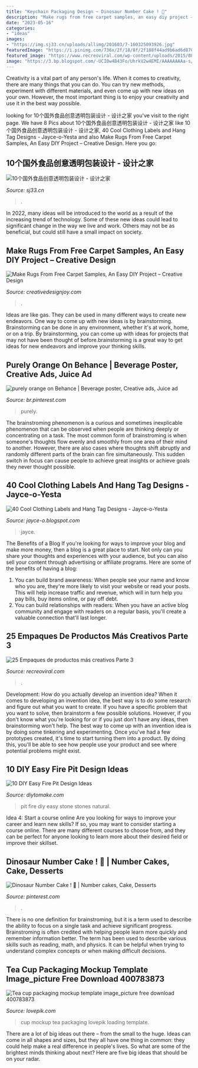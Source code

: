 ```yaml
---
title: "Keychain Packaging Design ~ Dinosaur Number Cake ! 🦖"
description: "Make rugs from free carpet samples, an easy diy project – creative design"
date: "2023-05-16"
categories:
- "ideas"
images:
- "https://img.sj33.cn/uploads/allimg/201603/7-160325093926.jpg"
featuredImage: "https://i.pinimg.com/736x/2f/18/8f/2f188f44ad9b6ad6d870ceeebfd6089b.jpg"
featured_image: "https://www.recreoviral.com/wp-content/uploads/2015/08/25-empaques-creativos-13.jpg"
image: "https://3.bp.blogspot.com/-UCIOw4B43Fo/UhrkV2w4EMI/AAAAAAAAa-s/P3DORtb-2gA/s1600/clothing-label-hang-tag-31b.jpg"
---
```



Creativity is a vital part of any person's life. When it comes to creativity, there are many things that you can do. You can try new methods, experiment with different materials, and even come up with new ideas on your own. However, the most important thing is to enjoy your creativity and use it in the best way possible.

	

		
looking for 10个国外食品创意透明包装设计 - 设计之家 you've visit to the right page. We have 8 Pics about 10个国外食品创意透明包装设计 - 设计之家 like 10个国外食品创意透明包装设计 - 设计之家, 40 Cool Clothing Labels and Hang Tag Designs - Jayce-o-Yesta and also Make Rugs From Free Carpet Samples, An Easy DIY Project – Creative Design. Here you go:
		
    
## 10个国外食品创意透明包装设计 - 设计之家

<img loading=lazy src="https://img.sj33.cn/uploads/allimg/201603/7-160325093926.jpg" onerror="this.onerror=null;this.src='https://tse2.mm.bing.net/th?id=OIP.lKCIqywzYk_JtgHab-EdtAHaKK&amp;pid=15.1';" alt="10个国外食品创意透明包装设计 - 设计之家">

_Source: sj33.cn_

>. 

	

In 2022, many ideas will be introduced to the world as a result of the increasing trend of technology. Some of these new ideas could lead to significant change in the way we live and work. Others may not be as beneficial, but could still have a small impact on society.

    
## Make Rugs From Free Carpet Samples, An Easy DIY Project – Creative Design

<img loading=lazy src="https://creativedesignjoy.com/wp-content/uploads/2017/03/rug-from-carpet-samples-colors.jpg" onerror="this.onerror=null;this.src='https://tse3.mm.bing.net/th?id=OIP.X4k-83LyC9_z56xfJpFG4wHaG8&amp;pid=15.1';" alt="Make Rugs From Free Carpet Samples, An Easy DIY Project – Creative Design">

_Source: creativedesignjoy.com_

>. 

	

Ideas are like gas. They can be used in many different ways to create new endeavors. One way to come up with new ideas is by brainstorming. Brainstorming can be done in any environment, whether it's at work, home, or on a trip. By brainstorming, you can come up with ideas for projects that may not have been thought of before.brainstorming is a great way to get ideas for new endeavors and improve your thinking skills.

    
## Purely Orange On Behance | Beverage Poster, Creative Ads, Juice Ad

<img loading=lazy src="https://i.pinimg.com/736x/04/3e/75/043e75568cc80133dcdcf6c9845266b0--orange-juice-photo-manipulation.jpg" onerror="this.onerror=null;this.src='https://tse2.mm.bing.net/th?id=OIP.3qeDkChUHN792UQRX4cPdQHaKd&amp;pid=15.1';" alt="purely orange on Behance | Beverage poster, Creative ads, Juice ad">

_Source: br.pinterest.com_

>purely. 

	

The brainstroming phenomenon is a curious and sometimes inexplicable phenomenon that can be observed when people are thinking deeply or concentrating on a task. The most common form of brainstroming is when someone's thoughts flow evenly and smoothly from one area of their mind to another. However, there are also cases where thoughts shift abruptly and randomly different parts of the brain can fire simultaneously. This sudden switch in focus can cause people to achieve great insights or achieve goals they never thought possible.

    
## 40 Cool Clothing Labels And Hang Tag Designs - Jayce-o-Yesta

<img loading=lazy src="https://3.bp.blogspot.com/-UCIOw4B43Fo/UhrkV2w4EMI/AAAAAAAAa-s/P3DORtb-2gA/s1600/clothing-label-hang-tag-31b.jpg" onerror="this.onerror=null;this.src='https://tse2.mm.bing.net/th?id=OIP.GbSNO91W0cOUYMqYFX-AwQHaKA&amp;pid=15.1';" alt="40 Cool Clothing Labels and Hang Tag Designs - Jayce-o-Yesta">

_Source: jayce-o.blogspot.com_

>jayce. 

	

The Benefits of a Blog
If you're looking for ways to improve your blog and make more money, then a blog is a great place to start. Not only can you share your thoughts and experiences with your audience, but you can also sell your content through advertising or affiliate programs. Here are some of the benefits of having a blog: 
1) You can build brand awareness: When people see your name and know who you are, they're more likely to visit your website or read your posts. This will help increase traffic and revenue, which will in turn help you pay bills, buy items online, or pay off debt. 
2) You can build relationships with readers: When you have an active blog community and engage with readers on a regular basis, you'll create a valuable connection that'll last longer.

    
## 25 Empaques De Productos Más Creativos Parte 3

<img loading=lazy src="https://www.recreoviral.com/wp-content/uploads/2015/08/25-empaques-creativos-13.jpg" onerror="this.onerror=null;this.src='https://tse1.mm.bing.net/th?id=OIP.IPHWBR7jiR4rmRueOwsUWwHaL2&amp;pid=15.1';" alt="25 Empaques de productos más creativos Parte 3">

_Source: recreoviral.com_

>. 

	

Development: How do you actually develop an invention idea?
When it comes to developing an invention idea, the best way is to do some research and figure out what you want to create. If you have a specific problem that you want to solve, then brainstorm a few possible solutions. However, if you don't know what you're looking for or if you just don't have any ideas, then brainstorming won't help. The best way to come up with an invention idea is by doing some tinkering and experimenting. Once you've had a few prototypes created, it's time to start turning them into a product. By doing this, you'll be able to see how people use your product and see where potential problems might exist.

    
## 10 DIY Easy Fire Pit Design Ideas

<img loading=lazy src="https://www.diytomake.com/wp-content/uploads/2015/08/Unique-stone-fire-pit-ideas.jpg" onerror="this.onerror=null;this.src='https://tse1.mm.bing.net/th?id=OIP.xeS-mDkqED80TiOo5vV6QwHaFj&amp;pid=15.1';" alt="10 DIY Easy Fire Pit Design Ideas">

_Source: diytomake.com_

>pit fire diy easy stone stones natural. 

	

Idea 4: Start a course online
Are you looking for ways to improve your career and learn new skills? If so, you may want to consider starting a course online. There are many different courses to choose from, and they can be perfect for anyone looking to learn more about their desired field or improve their skillset.

    
## Dinosaur Number Cake ! 🦖 | Number Cakes, Cake, Desserts

<img loading=lazy src="https://i.pinimg.com/736x/2f/18/8f/2f188f44ad9b6ad6d870ceeebfd6089b.jpg" onerror="this.onerror=null;this.src='https://tse1.mm.bing.net/th?id=OIP.wzaCwLXb2h-VjFmNCVHMMgHaJ3&amp;pid=15.1';" alt="Dinosaur Number Cake ! 🦖 | Number cakes, Cake, Desserts">

_Source: pinterest.com_

>. 

	

There is no one definition for brainstroming, but it is a term used to describe the ability to focus on a single task and achieve significant progress. Brainstroming is often credited with helping people learn more quickly and remember information better. The term has been used to describe various skills such as reading, math, and physics. It can be helpful when trying to understand complex concepts or when making difficult decisions.

    
## Tea Cup Packaging Mockup Template Image_picture Free Download 400783873

<img loading=lazy src="https://img.lovepik.com/desgin_photo/40078/3873_detail.jpg" onerror="this.onerror=null;this.src='https://tse2.mm.bing.net/th?id=OIP._cFQnDLe91tla4miM08dBAHaKO&amp;pid=15.1';" alt="Tea cup packaging mockup template image_picture free download 400783873">

_Source: lovepik.com_

>cup mockup tea packaging lovepik loading template. 

	

There are a lot of big ideas out there – from the small to the huge. Ideas can come in all shapes and sizes, but they all have one thing in common: they could help make a real difference in people's lives. So what are some of the brightest minds thinking about next? Here are five big ideas that should be on your radar.

